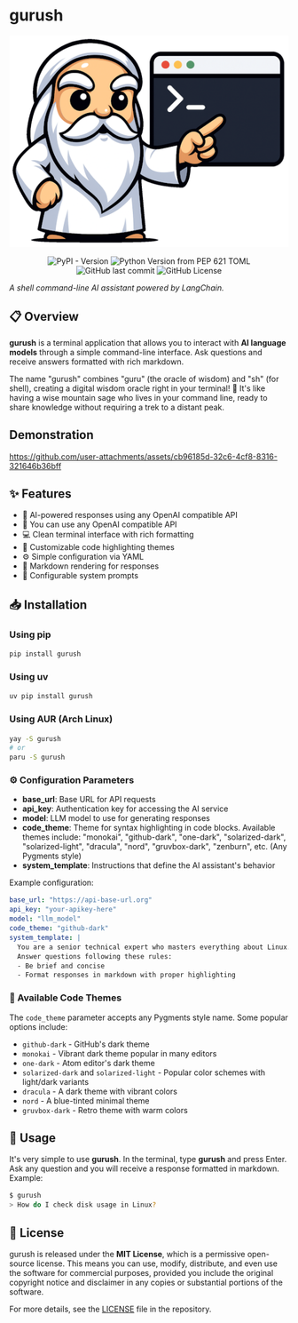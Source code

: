 <!-- markdownlint-disable -->

# gurush

<p align="center">
  <img src="https://raw.githubusercontent.com/antrax2024/gurush/refs/heads/main/src/gurush/assets/mascot.png" alt="gurush Mascot" />
</p>

<div align="center">
  <span>
    <img alt="PyPI - Version" src="https://img.shields.io/pypi/v/gurush">
    <img alt="Python Version from PEP 621 TOML" src="https://img.shields.io/python/required-version-toml?tomlFilePath=https%3A%2F%2Fraw.githubusercontent.com%2Fantrax2024%2Fgurush%2Frefs%2Fheads%2Fmain%2Fpyproject.toml">
    <img alt="GitHub last commit" src="https://img.shields.io/github/last-commit/antrax2024/gurush">
    <img alt="GitHub License" src="https://img.shields.io/github/license/antrax2024/gurush">
  </span>
</div>

_A shell command-line AI assistant powered by LangChain._

## 📋 Overview

**gurush** is a terminal application that allows you to interact with **AI language models** through a simple command-line interface. Ask questions and receive answers formatted with rich markdown.

The name "gurush" combines "guru" (the oracle of wisdom) and "sh" (for shell), creating a digital wisdom oracle right in your terminal! 🧙 It's like having a wise mountain sage who lives in your command line, ready to share knowledge without requiring a trek to a distant peak.

## Demonstration

https://github.com/user-attachments/assets/cb96185d-32c6-4cf8-8316-321646b36bff

## ✨ Features

- 🧠 AI-powered responses using any OpenAI compatible API
- 🤖 You can use any OpenAI compatible API
- 💻 Clean terminal interface with rich formatting
- 🎨 Customizable code highlighting themes
- ⚙️ Simple configuration via YAML
- 📝 Markdown rendering for responses
- 🔧 Configurable system prompts

## 📥 Installation

### Using pip

```bash
pip install gurush
```

### Using uv

```bash
uv pip install gurush
```

### Using AUR (Arch Linux)

```bash
yay -S gurush
# or
paru -S gurush
```

### ⚙️ Configuration Parameters

- **base_url**: Base URL for API requests
- **api_key**: Authentication key for accessing the AI service
- **model**: LLM model to use for generating responses
- **code_theme**: Theme for syntax highlighting in code blocks. Available themes include: "monokai", "github-dark", "one-dark", "solarized-dark", "solarized-light", "dracula", "nord", "gruvbox-dark", "zenburn", etc. (Any Pygments style)
- **system_template**: Instructions that define the AI assistant's behavior

Example configuration:

```yaml
base_url: "https://api-base-url.org"
api_key: "your-apikey-here"
model: "llm_model"
code_theme: "github-dark"
system_template: |
  You are a senior technical expert who masters everything about Linux.
  Answer questions following these rules:
  - Be brief and concise
  - Format responses in markdown with proper highlighting
```

### 🎨 Available Code Themes

The `code_theme` parameter accepts any Pygments style name. Some popular options include:

- `github-dark` - GitHub's dark theme
- `monokai` - Vibrant dark theme popular in many editors
- `one-dark` - Atom editor's dark theme
- `solarized-dark` and `solarized-light` - Popular color schemes with light/dark variants
- `dracula` - A dark theme with vibrant colors
- `nord` - A blue-tinted minimal theme
- `gruvbox-dark` - Retro theme with warm colors

## 🚀 Usage

It's very simple to use **gurush**. In the terminal, type **gurush** and press Enter. Ask any question and
you will receive a response formatted in markdown.
Example:

```bash
$ gurush
> How do I check disk usage in Linux?
```

## 📄 License

gurush is released under the **MIT License**, which is a permissive open-source license. This means you can use, modify, distribute, and even use the software for commercial purposes, provided you include the original copyright notice and disclaimer in any copies or substantial portions of the software.

For more details, see the [LICENSE](LICENSE) file in the repository.
